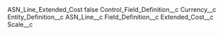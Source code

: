 <?xml version="1.0" encoding="UTF-8"?>
<CustomMetadata xmlns="http://soap.sforce.com/2006/04/metadata" xmlns:xsi="http://www.w3.org/2001/XMLSchema-instance" xmlns:xsd="http://www.w3.org/2001/XMLSchema">
    <label>ASN_Line_Extended_Cost</label>
    <protected>false</protected>
    <values>
        <field>Control_Field_Definition__c</field>
        <value xsi:type="xsd:string">Currency__c</value>
    </values>
    <values>
        <field>Entity_Definition__c</field>
        <value xsi:type="xsd:string">ASN_Line__c</value>
    </values>
    <values>
        <field>Field_Definition__c</field>
        <value xsi:type="xsd:string">Extended_Cost__c</value>
    </values>
    <values>
        <field>Scale__c</field>
        <value xsi:nil="true"/>
    </values>
</CustomMetadata>
